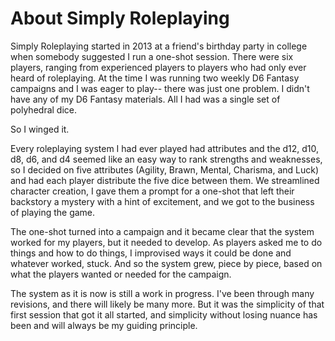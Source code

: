 # About Simply Roleplaying

Simply Roleplaying started in 2013 at a friend's birthday party in college when somebody suggested I run a one-shot session. There were six players, ranging from experienced players to players who had only ever heard of roleplaying. At the time I was running two weekly D6 Fantasy campaigns and I was eager to play-- there was just one problem. I didn't have any of my D6 Fantasy materials. All I had was a single set of polyhedral dice.

So I winged it.

Every roleplaying system I had ever played had attributes and the d12, d10, d8, d6, and d4 seemed like an easy way to rank strengths and weaknesses, so I decided on five attributes (Agility, Brawn, Mental, Charisma, and Luck) and had each player distribute the five dice between them. We streamlined character creation, I gave them a prompt for a one-shot that left their backstory a mystery with a hint of excitement, and we got to the business of playing the game.

The one-shot turned into a campaign and it became clear that the system worked for my players, but it needed to develop. As players asked me to do things and how to do things, I improvised ways it could be done and whatever worked, stuck. And so the system grew, piece by piece, based on what the players wanted or needed for the campaign.

The system as it is now is still a work in progress. I've been through many revisions, and there will likely be many more. But it was the simplicity of that first session that got it all started, and simplicity without losing nuance has been and will always be my guiding principle.

